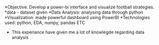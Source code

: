  *Objective: Develop a power-bi interface and visualize football strategies.
 *data - dataset given
 *Data Analysis: analysing data through python
 *Visualization: made powerful dashboard using PowerBI
 *Technologies used: python, EDA, numpy, pandas ETC
 * This experiance have given me a lot of knowlegde regarding data analysis
   

